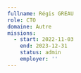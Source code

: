 ```yaml
---
fullname: Régis GREAU
role: CTO
domaine: Autre
missions:
  - start: 2022-11-03
    end: 2023-12-31
    status: admin
    employer: ''
---
```



